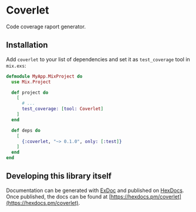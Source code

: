 # Coverlet

Code coverage raport generator.

## Installation

Add `coverlet` to your list of dependencies and set it as `test_coverage` tool in `mix.exs`:

```elixir
defmodule MyApp.MixProject do
  use Mix.Project

  def project do
    [
      # ...
      test_coverage: [tool: Coverlet]
    ]
  end

  def deps do
    [
      {:coverlet, "~> 0.1.0", only: [:test]}
    ]
  end
end
```

## Developing this library itself

Documentation can be generated with [ExDoc](https://github.com/elixir-lang/ex_doc)
and published on [HexDocs](https://hexdocs.pm). Once published, the docs can
be found at [https://hexdocs.pm/coverlet](https://hexdocs.pm/coverlet).
